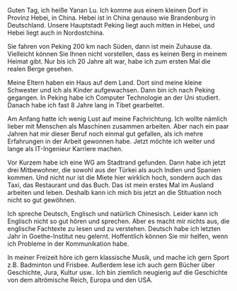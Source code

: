 Guten Tag, ich heiße Yanan Lu. Ich komme aus einem kleinen Dorf in Provinz Hebei, in China. Hebei ist in China genauso wie Brandenburg in Deutschland. Unsere Hauptstadt Peking liegt auch mitten in Hebei, und Hebei liegt auch in Nordostchina. 

Sie fahren von Peking 200 km nach Süden, dann ist mein Zuhause da. Vielleicht können Sie Ihnen nicht vorstellen, dass es keinen Berg in meinem Heimat gibt. Nur bis ich 20 Jahre alt war, habe ich zum ersten Mal die realen Berge gesehen. 

Meine Eltern haben ein Haus auf dem Land. Dort sind meine kleine Schwester und ich als Kinder aufgewachsen. Dann bin ich nach Peking gegangen. In Peking habe ich Computer Technologie an der Uni studiert. Danach habe ich fast 8 Jahre lang in Tibet gearbeitet. 

Am Anfang hatte ich wenig Lust auf meine Fachrichtung. Ich wollte nämlich lieber mit Menschen als Maschinen zusammen arbeiten. Aber nach ein paar Jahren hat mir dieser Beruf noch einmal gut gefallen, als ich mehre Erfahrungen in der Arbeit gewonnen habe. Jetzt möchte ich weiter und lange als IT-Ingenieur Karriere machen. 

Vor Kurzem habe ich eine WG am Stadtrand gefunden. Dann habe ich jetzt drei Mitbewohner, die sowohl aus der Türkei als auch Indien und Spanien kommen. Und nicht nur ist die Miete hier wirklich hoch, sondern auch das Taxi, das Restaurant und das Buch. Das ist mein erstes Mal im Ausland arbeiten und leben. Deshalb kann ich mich bis jetzt an die Stituation noch nicht so gut gewöhnen. 

Ich spreche Deutsch, Englisch und natürlich Chinesisch. Leider kann ich Englisch nicht so gut hören und sprechen. Aber es macht mir nichts aus, die englische Fachtexte zu lesen und zu verstehen. Deutsch habe ich letzten Jahr in Goethe-Institut neu gelernt. Hoffentlich können Sie mir helfen, wenn ich Probleme in der Kommunikation habe. 

In meiner Freizeit höre ich gern klassische Musik, und mache ich gern Sport z.B. Badminton und Frisbee. Außerdem lese ich auch gern Bücher über Geschichte, Jura, Kultur usw.. Ich bin ziemlich neugierig auf die Geschichte von dem altrömische Reich, Europa und den USA. 